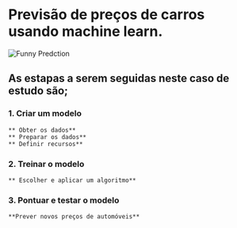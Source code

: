 # Previsão de preços de carros usando **machine learn**.
![Funny Predction](funnyPrediction.jpg)

## As estapas a serem seguidas neste caso de estudo são;

### 1. Criar um modelo

    ** Obter os dados**
    ** Preparar os dados**
    ** Definir recursos**

### 2. Treinar o modelo

    ** Escolher e aplicar um algoritmo**

### 3. Pontuar e testar o modelo

    **Prever novos preços de automóveis**
